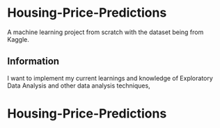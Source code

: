 # Housing-Price-Predictions
A machine learning project from scratch with the dataset being from Kaggle. 

## Information

I want to implement my current learnings and knowledge of Exploratory Data Analysis and other data analysis techniques, 
# Housing-Price-Predictions

